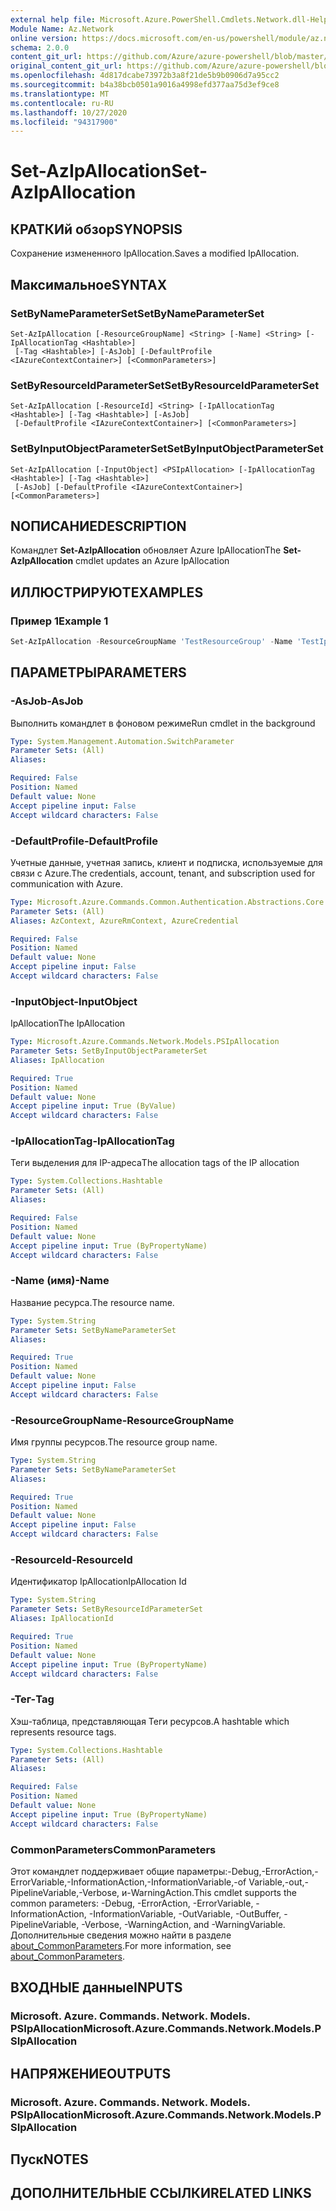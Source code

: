 ```yaml
---
external help file: Microsoft.Azure.PowerShell.Cmdlets.Network.dll-Help.xml
Module Name: Az.Network
online version: https://docs.microsoft.com/en-us/powershell/module/az.network/set-azipallocation
schema: 2.0.0
content_git_url: https://github.com/Azure/azure-powershell/blob/master/src/Network/Network/help/Set-AzIpAllocation.md
original_content_git_url: https://github.com/Azure/azure-powershell/blob/master/src/Network/Network/help/Set-AzIpAllocation.md
ms.openlocfilehash: 4d817dcabe73972b3a8f21de5b9b0906d7a95cc2
ms.sourcegitcommit: b4a38bcb0501a9016a4998efd377aa75d3ef9ce8
ms.translationtype: MT
ms.contentlocale: ru-RU
ms.lasthandoff: 10/27/2020
ms.locfileid: "94317900"
---
```

# <span data-ttu-id="077da-101">Set-AzIpAllocation</span><span class="sxs-lookup"><span data-stu-id="077da-101">Set-AzIpAllocation</span></span>

## <span data-ttu-id="077da-102">КРАТКИй обзор</span><span class="sxs-lookup"><span data-stu-id="077da-102">SYNOPSIS</span></span>
<span data-ttu-id="077da-103">Сохранение измененного IpAllocation.</span><span class="sxs-lookup"><span data-stu-id="077da-103">Saves a modified IpAllocation.</span></span>

## <span data-ttu-id="077da-104">Максимальное</span><span class="sxs-lookup"><span data-stu-id="077da-104">SYNTAX</span></span>

### <span data-ttu-id="077da-105">SetByNameParameterSet</span><span class="sxs-lookup"><span data-stu-id="077da-105">SetByNameParameterSet</span></span>
```
Set-AzIpAllocation [-ResourceGroupName] <String> [-Name] <String> [-IpAllocationTag <Hashtable>]
 [-Tag <Hashtable>] [-AsJob] [-DefaultProfile <IAzureContextContainer>] [<CommonParameters>]
```

### <span data-ttu-id="077da-106">SetByResourceIdParameterSet</span><span class="sxs-lookup"><span data-stu-id="077da-106">SetByResourceIdParameterSet</span></span>
```
Set-AzIpAllocation [-ResourceId] <String> [-IpAllocationTag <Hashtable>] [-Tag <Hashtable>] [-AsJob]
 [-DefaultProfile <IAzureContextContainer>] [<CommonParameters>]
```

### <span data-ttu-id="077da-107">SetByInputObjectParameterSet</span><span class="sxs-lookup"><span data-stu-id="077da-107">SetByInputObjectParameterSet</span></span>
```
Set-AzIpAllocation [-InputObject] <PSIpAllocation> [-IpAllocationTag <Hashtable>] [-Tag <Hashtable>]
 [-AsJob] [-DefaultProfile <IAzureContextContainer>] [<CommonParameters>]
```

## <span data-ttu-id="077da-108">NОПИСАНИЕ</span><span class="sxs-lookup"><span data-stu-id="077da-108">DESCRIPTION</span></span>
<span data-ttu-id="077da-109">Командлет **Set-AzIpAllocation** обновляет Azure IpAllocation</span><span class="sxs-lookup"><span data-stu-id="077da-109">The **Set-AzIpAllocation** cmdlet updates an Azure IpAllocation</span></span>

## <span data-ttu-id="077da-110">ИЛЛЮСТРИРУЮТ</span><span class="sxs-lookup"><span data-stu-id="077da-110">EXAMPLES</span></span>

### <span data-ttu-id="077da-111">Пример 1</span><span class="sxs-lookup"><span data-stu-id="077da-111">Example 1</span></span>
```powershell
Set-AzIpAllocation -ResourceGroupName 'TestResourceGroup' -Name 'TestIpAllocation'  -IpAllocationTag @{"VnetId"="vnet1"}  -Tag @{"TestTag"="TestValue"}
```

## <span data-ttu-id="077da-112">ПАРАМЕТРЫ</span><span class="sxs-lookup"><span data-stu-id="077da-112">PARAMETERS</span></span>

### <span data-ttu-id="077da-113">-AsJob</span><span class="sxs-lookup"><span data-stu-id="077da-113">-AsJob</span></span>
<span data-ttu-id="077da-114">Выполнить командлет в фоновом режиме</span><span class="sxs-lookup"><span data-stu-id="077da-114">Run cmdlet in the background</span></span>

```yaml
Type: System.Management.Automation.SwitchParameter
Parameter Sets: (All)
Aliases:

Required: False
Position: Named
Default value: None
Accept pipeline input: False
Accept wildcard characters: False
```

### <span data-ttu-id="077da-115">-DefaultProfile</span><span class="sxs-lookup"><span data-stu-id="077da-115">-DefaultProfile</span></span>
<span data-ttu-id="077da-116">Учетные данные, учетная запись, клиент и подписка, используемые для связи с Azure.</span><span class="sxs-lookup"><span data-stu-id="077da-116">The credentials, account, tenant, and subscription used for communication with Azure.</span></span>

```yaml
Type: Microsoft.Azure.Commands.Common.Authentication.Abstractions.Core.IAzureContextContainer
Parameter Sets: (All)
Aliases: AzContext, AzureRmContext, AzureCredential

Required: False
Position: Named
Default value: None
Accept pipeline input: False
Accept wildcard characters: False
```

### <span data-ttu-id="077da-117">-InputObject</span><span class="sxs-lookup"><span data-stu-id="077da-117">-InputObject</span></span>
<span data-ttu-id="077da-118">IpAllocation</span><span class="sxs-lookup"><span data-stu-id="077da-118">The IpAllocation</span></span>

```yaml
Type: Microsoft.Azure.Commands.Network.Models.PSIpAllocation
Parameter Sets: SetByInputObjectParameterSet
Aliases: IpAllocation

Required: True
Position: Named
Default value: None
Accept pipeline input: True (ByValue)
Accept wildcard characters: False
```

### <span data-ttu-id="077da-119">-IpAllocationTag</span><span class="sxs-lookup"><span data-stu-id="077da-119">-IpAllocationTag</span></span>
<span data-ttu-id="077da-120">Теги выделения для IP-адреса</span><span class="sxs-lookup"><span data-stu-id="077da-120">The allocation tags of the IP allocation</span></span>

```yaml
Type: System.Collections.Hashtable
Parameter Sets: (All)
Aliases:

Required: False
Position: Named
Default value: None
Accept pipeline input: True (ByPropertyName)
Accept wildcard characters: False
```

### <span data-ttu-id="077da-121">-Name (имя)</span><span class="sxs-lookup"><span data-stu-id="077da-121">-Name</span></span>
<span data-ttu-id="077da-122">Название ресурса.</span><span class="sxs-lookup"><span data-stu-id="077da-122">The resource name.</span></span>

```yaml
Type: System.String
Parameter Sets: SetByNameParameterSet
Aliases:

Required: True
Position: Named
Default value: None
Accept pipeline input: False
Accept wildcard characters: False
```

### <span data-ttu-id="077da-123">-ResourceGroupName</span><span class="sxs-lookup"><span data-stu-id="077da-123">-ResourceGroupName</span></span>
<span data-ttu-id="077da-124">Имя группы ресурсов.</span><span class="sxs-lookup"><span data-stu-id="077da-124">The resource group name.</span></span>

```yaml
Type: System.String
Parameter Sets: SetByNameParameterSet
Aliases:

Required: True
Position: Named
Default value: None
Accept pipeline input: False
Accept wildcard characters: False
```

### <span data-ttu-id="077da-125">-ResourceId</span><span class="sxs-lookup"><span data-stu-id="077da-125">-ResourceId</span></span>
<span data-ttu-id="077da-126">Идентификатор IpAllocation</span><span class="sxs-lookup"><span data-stu-id="077da-126">IpAllocation Id</span></span>

```yaml
Type: System.String
Parameter Sets: SetByResourceIdParameterSet
Aliases: IpAllocationId

Required: True
Position: Named
Default value: None
Accept pipeline input: True (ByPropertyName)
Accept wildcard characters: False
```

### <span data-ttu-id="077da-127">-Тег</span><span class="sxs-lookup"><span data-stu-id="077da-127">-Tag</span></span>
<span data-ttu-id="077da-128">Хэш-таблица, представляющая Теги ресурсов.</span><span class="sxs-lookup"><span data-stu-id="077da-128">A hashtable which represents resource tags.</span></span>

```yaml
Type: System.Collections.Hashtable
Parameter Sets: (All)
Aliases:

Required: False
Position: Named
Default value: None
Accept pipeline input: True (ByPropertyName)
Accept wildcard characters: False
```

### <span data-ttu-id="077da-129">CommonParameters</span><span class="sxs-lookup"><span data-stu-id="077da-129">CommonParameters</span></span>
<span data-ttu-id="077da-130">Этот командлет поддерживает общие параметры:-Debug,-ErrorAction,-ErrorVariable,-InformationAction,-InformationVariable,-of Variable,-out,-PipelineVariable,-Verbose, и-WarningAction.</span><span class="sxs-lookup"><span data-stu-id="077da-130">This cmdlet supports the common parameters: -Debug, -ErrorAction, -ErrorVariable, -InformationAction, -InformationVariable, -OutVariable, -OutBuffer, -PipelineVariable, -Verbose, -WarningAction, and -WarningVariable.</span></span> <span data-ttu-id="077da-131">Дополнительные сведения можно найти в разделе [about_CommonParameters](http://go.microsoft.com/fwlink/?LinkID=113216).</span><span class="sxs-lookup"><span data-stu-id="077da-131">For more information, see [about_CommonParameters](http://go.microsoft.com/fwlink/?LinkID=113216).</span></span>

## <span data-ttu-id="077da-132">ВХОДНЫЕ данные</span><span class="sxs-lookup"><span data-stu-id="077da-132">INPUTS</span></span>

### <span data-ttu-id="077da-133">Microsoft. Azure. Commands. Network. Models. PSIpAllocation</span><span class="sxs-lookup"><span data-stu-id="077da-133">Microsoft.Azure.Commands.Network.Models.PSIpAllocation</span></span>

## <span data-ttu-id="077da-134">НАПРЯЖЕНИЕ</span><span class="sxs-lookup"><span data-stu-id="077da-134">OUTPUTS</span></span>

### <span data-ttu-id="077da-135">Microsoft. Azure. Commands. Network. Models. PSIpAllocation</span><span class="sxs-lookup"><span data-stu-id="077da-135">Microsoft.Azure.Commands.Network.Models.PSIpAllocation</span></span>

## <span data-ttu-id="077da-136">Пуск</span><span class="sxs-lookup"><span data-stu-id="077da-136">NOTES</span></span>

## <span data-ttu-id="077da-137">ДОПОЛНИТЕЛЬНЫЕ ССЫЛКИ</span><span class="sxs-lookup"><span data-stu-id="077da-137">RELATED LINKS</span></span>
